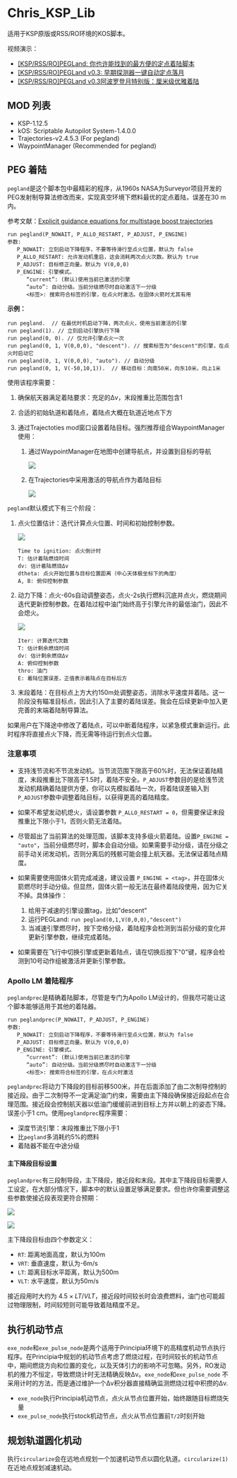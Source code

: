 # Chris_KSP_Lib
适用于KSP原版或RSS/RO环境的KOS脚本。

视频演示：

- [[KSP/RSS/RO]PEGLand: 你也许能找到的最方便的定点着陆脚本](https://www.bilibili.com/video/BV1wDd2YDEf1)
- [[KSP/RSS/RO]PEGLand v0.3: 早期探测器一键自动定点落月](https://www.bilibili.com/video/BV1ZJdZY6EwE)
- [[KSP/RSS/RO]PEGLand v0.3阿波罗登月特别版：厘米级优雅着陆](https://www.bilibili.com/video/BV1wGdZYjEgm/?share_source=copy_web&vd_source=c95e75114f56a5367c332dfeef079f60)

## MOD 列表

- KSP-1.12.5
- kOS: Scriptable Autopilot System-1.4.0.0
- Trajectories-v2.4.5.3  (For pegland)
- WaypointManager (Recommended for pegland)

## PEG 着陆

`pegland`是这个脚本包中最精彩的程序，从1960s NASA为Surveyor项目开发的PEG发射制导算法修改而来，实现真空环境下燃料最优的定点着陆，误差在30 m内。

参考文献：[Explicit guidance equations for multistage boost trajectories](https://ntrs.nasa.gov/citations/19660006073)

```kOS
run pegland(P_NOWAIT, P_ALLO_RESTART, P_ADJUST, P_ENGINE)
参数:
   P_NOWAIT: 立刻启动下降程序，不要等待滑行至点火位置，默认为 false
   P_ALLO_RESTART: 允许发动机重启，这会消耗两次点火次数。默认为 true
   P_ADJUST: 目标修正向量。默认为 V(0,0,0)
   P_ENGINE: 引擎模式。
      “current”: (默认)使用当前已激活的引擎
      “auto”: 自动分级。当前分级燃尽时自动激活下一分级
      <标签>: 搜索符合标签的引擎，在点火时激活。在固体火箭时尤其有用
```

**示例：**

```kOS
run pegland.  // 在最优时机启动下降，两次点火，使用当前激活的引擎
run pegland(1). // 立刻启动引擎执行下降
run pegland(0, 0). // 仅允许引擎点火一次
run pegland(0, 1, V(0,0,0), "descent"). // 搜索标签为"descent"的引擎，在点火时启动它
run pegland(0, 1, V(0,0,0), "auto"). // 自动分级
run pegland(0, 1, V(-50,10,1)).  // 移动目标：向南50米，向东10米，向上1米
```

使用该程序需要：

1. 确保航天器满足着陆要求：充足的Δv，末段推重比范围包含1

2. 合适的初始轨道和着陆点，着陆点大概在轨道近地点下方

3. 通过Trajectoties mod窗口设置着陆目标。强烈推荐组合WaypointManager使用：
   1. 通过WaypointManager在地图中创建导航点，并设置到目标的导航

      ![](./pictures/waypointmanager.png)

   2. 在Trajectories中采用激活的导航点作为着陆目标

      ![](./pictures/trajectories.png)

`pegland`默认模式下有三个阶段：

1. 点火位置估计：迭代计算点火位置、时间和初始控制参数。

   ![](./pictures/waitingphase.png)

   ```
   Time to ignition: 点火倒计时
   T: 估计着陆燃烧时间
   dv: 估计着陆燃烧Δv
   dtheta: 点火开始位置与目标位置距离（中心天体极坐标下的角度）
   A, B: 俯仰控制参数
   ```

2. 动力下降：点火-60s自动调整姿态，点火-2s执行燃料沉底并点火，燃烧期间迭代更新控制参数。在着陆过程中油门始终高于引擎允许的最低油门，因此不会熄火。

   ![](./pictures/brakingphase.png)

   ```
   Iter: 计算迭代次数
   T: 估计剩余燃烧时间
   dv: 估计剩余燃烧Δv
   A: 俯仰控制参数
   thro: 油门
   E: 着陆位置误差，正值表示着陆点在目标后方
   ```

3. 末段着陆：在目标点上方大约150m处调整姿态，消除水平速度并着陆。这一阶段没有瞄准目标点，因此引入了主要的着陆误差。我会在后续更新中加入更完善的末端着陆制导算法。

如果用户在下降途中修改了着陆点，可以中断着陆程序，以紧急模式重新运行。此时程序将直接点火下降，而无需等待运行到点火位置。

### 注意事项

- 支持浅节流和不节流发动机。当节流范围下限高于60%时，无法保证着陆精度，末段推重比下限高于1.5时，着陆不安全。`P_ADJUST`参数目的是给浅节流发动机精确着陆提供方便，你可以先模拟着陆一次，将着陆误差输入到`P_ADJUST`参数中调整着陆目标，以获得更高的着陆精度。

- 如果不希望发动机熄火，请设置参数 `P_ALLO_RESTART = 0`，但需要保证末段推重比下限小于1，否则火箭无法着陆。
- 尽管超出了当前算法的处理范围，该脚本支持多级火箭着陆。设置`P_ENGINE = "auto"`，当前分级燃尽时，脚本会自动分级。如果需要手动分级，请在分级之前手动关闭发动机，否则分离后的残骸可能会撞上航天器。无法保证着陆点精度。
- 如果需要使用固体火箭完成减速，建议设置 `P_ENGINE = <tag>`，并在固体火箭燃尽时手动分级。但显然，固体火箭一般无法在最终着陆段使用，因为它关不掉。具体操作：
  1. 给用于减速的引擎设置tag，比如"descent"
  2. 运行PEGLand: `run pegland(0,1,V(0,0,0),"descent")`
  3. 当减速引擎燃尽时，按下空格分级，着陆程序会检测到当前分级的变化并更新引擎参数，继续完成着陆。
- 如果需要在飞行中切换引擎或更新着陆点，请在切换后按下"0"键，程序会检测到10号动作组被激活并更新引擎参数。

### Apollo LM 着陆程序

`peglandprec`是精确着陆脚本，尽管是专门为Apollo LM设计的，但我尽可能让这个脚本能够适用于其他的着陆器。

```
run peglandprec(P_NOWAIT, P_ADJUST, P_ENGINE)
参数:
   P_NOWAIT: 立刻启动下降程序，不要等待滑行至点火位置，默认为 false
   P_ADJUST: 目标修正向量。默认为 V(0,0,0)
   P_ENGINE: 引擎模式。
      “current”: (默认)使用当前已激活的引擎
      “auto”: 自动分级。当前分级燃尽时自动激活下一分级
      <标签>: 搜索符合标签的引擎，在点火时激活
```

`peglandprec`将动力下降段的目标前移500米，并在后面添加了由二次制导控制的接近段。由于二次制导不一定满足油门约束，需要由主下降段确保接近段起点在合理范围。接近段会控制航天器以低油门缓缓前进到目标上方并以朝上的姿态下降。误差小于1 cm。使用`peglandprec`程序需要：

- 深度节流引擎：末段推重比下限小于1
- 比`pegland`多消耗约5%的燃料
- 着陆器不能在中途分级

#### 主下降段目标设置

`peglandprec`有三段制导段，主下降段，接近段和末段。其中主下降段目标需要人工设定，在大部分情况下，脚本中的默认设置足够满足要求。但也许你需要调整这些参数使接近段表现更符合预期：

![](./pictures/des2app.jpg)

![](./pictures/des_target.png)

主下降段目标由四个参数定义：

- `RT`: 距离地面高度，默认为100m
- `VRT`: 垂直速度，默认为-6m/s
- `LT`: 距离目标水平距离，默认为500m
- `VLT`: 水平速度，默认为50m/s

接近段用时大约为 $4.5\times LT/VLT$，接近段时间较长时会浪费燃料，油门也可能超过物理限制，时间较短则可能导致着陆精度不足。

## 执行机动节点

`exe_node`和`exe_pulse_node`是两个适用于Principia环境下的高精度机动节点执行程序。在Principia中规划的机动节点考虑了燃烧过程，在时间较长的机动节点中，期间燃烧方向和位置的变化，以及天体引力的影响不可忽略。另外，RO发动机的推力不恒定，导致燃烧计时无法精确反映Δv。`exe_node`和`exe_pulse_node` 不采用计时的方法，而是通过维护一个Δv积分器直接精确监测燃烧过程中积攒的Δv.

- `exe_node`执行Principia机动节点，点火从节点位置开始，始终跟随目标燃烧矢量
- `exe_pulse_node`执行stock机动节点，点火从节点位置前`T/2`时刻开始

## 规划轨道圆化机动

执行`circularize`会在远地点规划一个加速机动节点以圆化轨道。`circularize(1)`在近地点规划减速机动。

